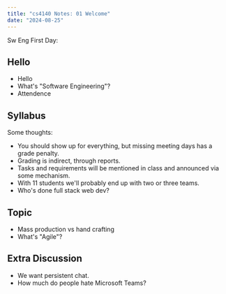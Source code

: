 ```yaml
---
title: "cs4140 Notes: 01 Welcome"
date: "2024-08-25"
---
```


Sw Eng First Day:

## Hello

 - Hello
 - What's "Software Engineering"?
 - Attendence

## Syllabus

Some thoughts:

 - You should show up for everything, but missing
   meeting days has a grade penalty.
 - Grading is indirect, through reports.
 - Tasks and requirements will be mentioned in class
   and announced via some mechanism.
 - With 11 students we'll probably end up with two or three teams.
 - Who's done full stack web dev?

## Topic

 - Mass production vs hand crafting
 - What's "Agile"?

## Extra Discussion

 - We want persistent chat.
 - How much do people hate Microsoft Teams?

